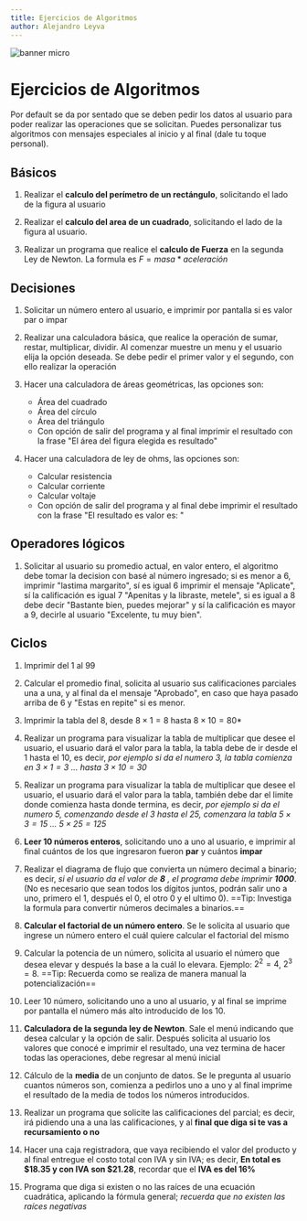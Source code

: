 ```yaml
---
title: Ejercicios de Algoritmos
author: Alejandro Leyva
---
```



![banner micro](https://www.alejandro-leyva.com/micro-21/web/imgs/banner.png)

# Ejercicios de Algoritmos

Por default se da por sentado que se deben pedir los datos al usuario para poder realizar las operaciones que se solicitan. Puedes personalizar tus algoritmos con mensajes especiales al inicio y al final (dale tu toque personal).

## Básicos

1. Realizar el **calculo del perímetro de un rectángulo**, solicitando el lado de la figura al usuario

2. Realizar el **calculo del area de un cuadrado**, solicitando el lado de la figura al usuario.
3. Realizar un programa que realice el **calculo de Fuerza** en la segunda Ley de Newton. La formula es $F=masa * aceleración$

## Decisiones 

1. Solicitar un número entero al usuario, e imprimir por pantalla si es valor par o impar

2. Realizar una calculadora básica, que realice la operación de sumar, restar, multiplicar, dividir. Al comenzar muestre un menu y el usuario elija la opción deseada. Se debe pedir el primer valor y el segundo, con ello realizar la operación

3. Hacer una calculadora de áreas geométricas, las opciones son:
    - Área del cuadrado
    - Área del círculo
    - Área del triángulo
    - Con opción de salir del programa y al final imprimir el resultado con la frase "El área del figura elegida es resultado"

4. Hacer una calculadora de ley de ohms, las opciones son:
    - Calcular resistencia
    - Calcular corriente
    - Calcular voltaje
    - Con opción de salir del programa y al final debe imprimir el resultado con la frase "El resultado es valor es: "

## Operadores lógicos

1. Solicitar al usuario su promedio actual, en valor entero, el algoritmo debe tomar la decision con basé al número ingresado; si es menor a 6, imprimir "lastima margarito", sí es igual 6 imprimir el mensaje "Aplicate", sí la calificación es igual 7 "Apenitas y la libraste, metele", si es igual a 8 debe decir "Bastante bien, puedes mejorar" y sí la calificación es mayor a 9,
decirle al usuario "Excelente, tu muy bien".

## Ciclos

1. Imprimir del 1 al 99

2. Calcular el promedio final, solicita al usuario sus calificaciones parciales una a una, y al final da el mensaje "Aprobado", en caso que haya pasado arriba de 6 y "Estas en repite" si es menor.

3. Imprimir la tabla del 8, desde $8 \times 1=8$ hasta $8 \times 10=80$*

4. Realizar un programa para visualizar la tabla de multiplicar que desee el usuario, el usuario dará el valor para la tabla, la tabla debe de ir desde el 1 hasta el 10, es decir, *por ejemplo si da el numero 3, la tabla comienza en $3 \times 1=3$ ... hasta $3 \times 10=30$*

5. Realizar un programa para visualizar la tabla de multiplicar que desee el usuario, el usuario dará el valor para la tabla, también debe dar el limite donde comienza hasta donde termina, es decir, *por ejemplo si da el numero 5, comenzando desde el 3 hasta el 25, comenzara la tabla $5 \times 3 = 15$ ... $5 \times 25=125$*

6. **Leer 10 números enteros**, solicitando uno a uno al usuario, e imprimir al final cuántos de los que ingresaron fueron **par** y cuántos **impar**

7. Realizar el diagrama de flujo que convierta un número decimal a binario; es decir, *si el usuario da el valor de **8** , el programa debe imprimir **1000***. (No es necesario que sean todos los dígitos juntos, podrán salir uno a uno, primero el 1, después el 0, el otro 0 y el ultimo 0). ==Tip: Investiga la formula para convertir números decimales a binarios.==

8.  **Calcular el factorial de un número entero**. Se le solicita al usuario que ingrese un número entero el cuál quiere calcular el factorial del mismo

9.  Calcular la potencia de un número, solicita al usuario el número que desea elevar y después la base a la cuál lo elevara. Ejemplo: $2^2= 4$, $2^3=8$. ==Tip: Recuerda como se realiza de manera manual la potencialización==

10.  Leer 10 número, solicitando uno a uno al usuario, y al final se imprime por pantalla el número más alto introducido de los 10.

11. **Calculadora de la segunda ley de Newton**. Sale el menú indicando que desea calcular y la opción de salir. Después solicita al usuario los valores que conocé e imprimir el resultado, una vez termina de hacer todas las operaciones, debe regresar al menú inicial

12. Cálculo de la **media** de un conjunto de datos. Se le pregunta al usuario cuantos números son, comienza a pedirlos uno a uno y al final imprime el resultado de la media de todos los números introducidos.

13. Realizar un programa que solicite las calificaciones del parcial; es decir, irá pidiendo una a una las calificaciones, y al **final que diga si te vas a recursamiento o no**

14. Hacer una caja registradora, que vaya recibiendo el valor del producto y al final entregue el costo total con IVA y sin IVA; es decir, **En total es \$18.35 y con IVA son \$21.28**, recordar que el **IVA es del 16%**

15. Programa que diga si existen o no las raíces de una ecuación cuadrática, aplicando la fórmula general; *recuerda que no existen las raíces negativas*
